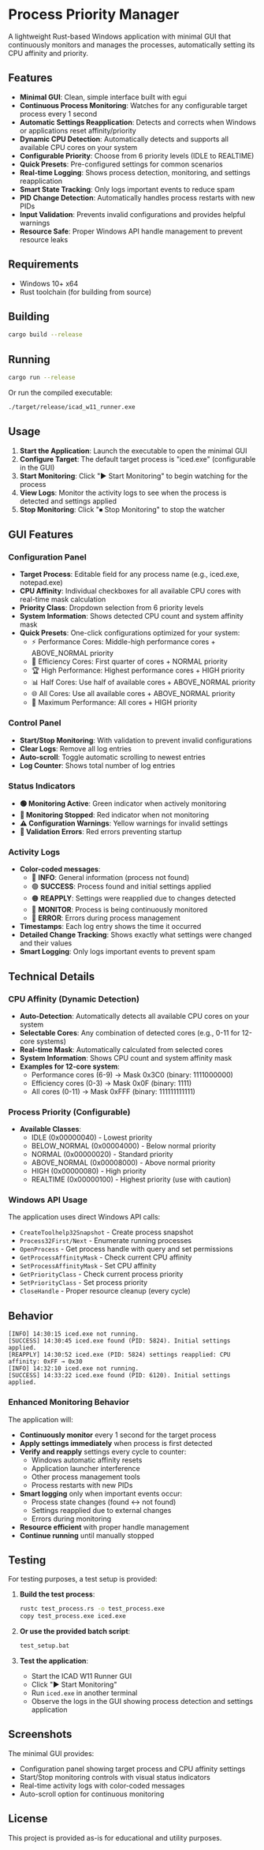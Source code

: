 # Process Priority Manager

A lightweight Rust-based Windows application with minimal GUI that continuously monitors and manages the processes, automatically setting its CPU affinity and priority.

## Features

- **Minimal GUI**: Clean, simple interface built with egui
- **Continuous Process Monitoring**: Watches for any configurable target process every 1 second
- **Automatic Settings Reapplication**: Detects and corrects when Windows or applications reset affinity/priority
- **Dynamic CPU Detection**: Automatically detects and supports all available CPU cores on your system
- **Configurable Priority**: Choose from 6 priority levels (IDLE to REALTIME)
- **Quick Presets**: Pre-configured settings for common scenarios
- **Real-time Logging**: Shows process detection, monitoring, and settings reapplication
- **Smart State Tracking**: Only logs important events to reduce spam
- **PID Change Detection**: Automatically handles process restarts with new PIDs
- **Input Validation**: Prevents invalid configurations and provides helpful warnings
- **Resource Safe**: Proper Windows API handle management to prevent resource leaks

## Requirements

- Windows 10+ x64
- Rust toolchain (for building from source)

## Building

```bash
cargo build --release
```

## Running

```bash
cargo run --release
```

Or run the compiled executable:
```bash
./target/release/icad_w11_runner.exe
```

## Usage

1. **Start the Application**: Launch the executable to open the minimal GUI
2. **Configure Target**: The default target process is "iced.exe" (configurable in the GUI)
3. **Start Monitoring**: Click "▶ Start Monitoring" to begin watching for the process
4. **View Logs**: Monitor the activity logs to see when the process is detected and settings applied
5. **Stop Monitoring**: Click "⏹ Stop Monitoring" to stop the watcher

## GUI Features

### Configuration Panel
- **Target Process**: Editable field for any process name (e.g., iced.exe, notepad.exe)
- **CPU Affinity**: Individual checkboxes for all available CPU cores with real-time mask calculation
- **Priority Class**: Dropdown selection from 6 priority levels
- **System Information**: Shows detected CPU count and system affinity mask
- **Quick Presets**: One-click configurations optimized for your system:
  - ⚡ Performance Cores: Middle-high performance cores + ABOVE_NORMAL priority
  - 🔋 Efficiency Cores: First quarter of cores + NORMAL priority
  - 🏆 High Performance: Highest performance cores + HIGH priority
  - 📊 Half Cores: Use half of available cores + ABOVE_NORMAL priority
  - 🌐 All Cores: Use all available cores + ABOVE_NORMAL priority
  - 🚀 Maximum Performance: All cores + HIGH priority

### Control Panel
- **Start/Stop Monitoring**: With validation to prevent invalid configurations
- **Clear Logs**: Remove all log entries
- **Auto-scroll**: Toggle automatic scrolling to newest entries
- **Log Counter**: Shows total number of log entries

### Status Indicators
- **🟢 Monitoring Active**: Green indicator when actively monitoring
- **🔴 Monitoring Stopped**: Red indicator when not monitoring
- **⚠️ Configuration Warnings**: Yellow warnings for invalid settings
- **🔴 Validation Errors**: Red errors preventing startup

### Activity Logs
- **Color-coded messages**:
  - 🔵 **INFO**: General information (process not found)
  - 🟢 **SUCCESS**: Process found and initial settings applied
  - 🟠 **REAPPLY**: Settings were reapplied due to changes detected
  - 🔘 **MONITOR**: Process is being continuously monitored
  - 🔴 **ERROR**: Errors during process management
- **Timestamps**: Each log entry shows the time it occurred
- **Detailed Change Tracking**: Shows exactly what settings were changed and their values
- **Smart Logging**: Only logs important events to prevent spam

## Technical Details

### CPU Affinity (Dynamic Detection)
- **Auto-Detection**: Automatically detects all available CPU cores on your system
- **Selectable Cores**: Any combination of detected cores (e.g., 0-11 for 12-core systems)
- **Real-time Mask**: Automatically calculated from selected cores
- **System Information**: Shows CPU count and system affinity mask
- **Examples for 12-core system**:
  - Performance cores (6-9) → Mask 0x3C0 (binary: 1111000000)
  - Efficiency cores (0-3) → Mask 0x0F (binary: 1111)
  - All cores (0-11) → Mask 0xFFF (binary: 111111111111)

### Process Priority (Configurable)
- **Available Classes**:
  - IDLE (0x00000040) - Lowest priority
  - BELOW_NORMAL (0x00004000) - Below normal priority
  - NORMAL (0x00000020) - Standard priority
  - ABOVE_NORMAL (0x00008000) - Above normal priority
  - HIGH (0x00000080) - High priority
  - REALTIME (0x00000100) - Highest priority (use with caution)

### Windows API Usage
The application uses direct Windows API calls:
- `CreateToolhelp32Snapshot` - Create process snapshot
- `Process32First/Next` - Enumerate running processes
- `OpenProcess` - Get process handle with query and set permissions
- `GetProcessAffinityMask` - Check current CPU affinity
- `SetProcessAffinityMask` - Set CPU affinity
- `GetPriorityClass` - Check current process priority
- `SetPriorityClass` - Set process priority
- `CloseHandle` - Proper resource cleanup (every cycle)

## Behavior

```
[INFO] 14:30:15 iced.exe not running.
[SUCCESS] 14:30:45 iced.exe found (PID: 5824). Initial settings applied.
[REAPPLY] 14:30:52 iced.exe (PID: 5824) settings reapplied: CPU affinity: 0xFF → 0x30
[INFO] 14:32:10 iced.exe not running.
[SUCCESS] 14:33:22 iced.exe found (PID: 6120). Initial settings applied.
```

### Enhanced Monitoring Behavior
The application will:
- **Continuously monitor** every 1 second for the target process
- **Apply settings immediately** when process is first detected
- **Verify and reapply** settings every cycle to counter:
  - Windows automatic affinity resets
  - Application launcher interference
  - Other process management tools
  - Process restarts with new PIDs
- **Smart logging** only when important events occur:
  - Process state changes (found ↔ not found)
  - Settings reapplied due to external changes
  - Errors during monitoring
- **Resource efficient** with proper handle management
- **Continue running** until manually stopped

## Testing

For testing purposes, a test setup is provided:

1. **Build the test process**:
   ```bash
   rustc test_process.rs -o test_process.exe
   copy test_process.exe iced.exe
   ```

2. **Or use the provided batch script**:
   ```bash
   test_setup.bat
   ```

3. **Test the application**:
   - Start the ICAD W11 Runner GUI
   - Click "▶ Start Monitoring"
   - Run `iced.exe` in another terminal
   - Observe the logs in the GUI showing process detection and settings application

## Screenshots

The minimal GUI provides:
- Configuration panel showing target process and CPU affinity settings
- Start/Stop monitoring controls with visual status indicators
- Real-time activity logs with color-coded messages
- Auto-scroll option for continuous monitoring

## License

This project is provided as-is for educational and utility purposes.
